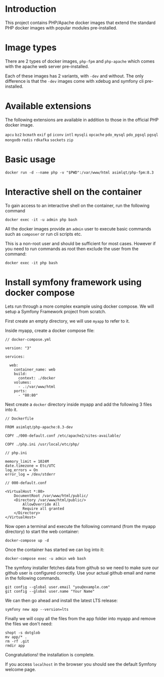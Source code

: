 # Introduction

This project contains PHP/Apache docker images that extend the standard PHP docker images with popular modules pre-installed.

# Image types

There are 2 types of docker images, `php-fpm` and `php-apache` which comes with the apache web server pre-installed.  

Each of these images has 2 variants, with `-dev` and without. The only difference is that the `-dev` images come with xdebug and symfony cli pre-installed.

# Available extensions

The following extensions are available in addition to those in the official PHP docker image.

`apcu` `bz2` `bcmath` `exif` `gd` `iconv` `intl` `mysqli` `opcache` `pdo_mysql` `pdo_pgsql` `pgsql` 
`mongodb` `redis` `rdkafka` `sockets` `zip`

# Basic usage

```
docker run -d --name php -v "$PWD":/var/www/html asimlqt/php-fpm:8.3
```

# Interactive shell on the container

To gain access to an interactive shell on the container, run the following command

```
docker exec -it -u admin php bash
```

All the docker images provide an `admin` user to execute basic commands such as `composer` or run cli scripts etc.

This is a non-root user and should be sufficient for most cases. However if you need to run commands as root then exclude the user from the command:

```
docker exec -it php bash
```

# Install symfony framework using docker compose

Lets run through a more complex example using docker compose. We will setup a Symfony Framework project from scratch.

First create an empty directory, we will use `myapp` to refer to it.

Inside myapp, create a docker compose file:

```
// docker-compose.yml

version: "3"

services:

  web:
    container_name: web
    build:
      context: ./docker
    volumes:
      - .:/var/www/html
    ports:
      - "80:80"
```

Next create a `docker` directory inside myapp and add the following 3 files into it.

```
// Dockerfile

FROM asimlqt/php-apache:8.3-dev

COPY ./000-default.conf /etc/apache2/sites-available/

COPY ./php.ini /usr/local/etc/php/
```

```
// php.ini

memory_limit = 1024M
date.timezone = Etc/UTC
log_errors = On
error_log = /dev/stderr
```

```
// 000-default.conf

<VirtualHost *:80>
    DocumentRoot /var/www/html/public/
    <Directory /var/www/html/public/>
        AllowOverride All
        Require all granted
    </Directory>
</VirtualHost>
```

Now open a terminal and execute the following command (from the myapp directory) to start the web container:

```
docker-compose up -d
```

Once the container has started we can log into it:

```
docker-compose exec -u admin web bash
```

The symfony installer fetches data from github so we need to make sure our github user is configured correctly. Use your actual github email and name in the following commands.

```
git config --global user.email "you@example.com"
git config --global user.name "Your Name"
```

We can then go ahead and install the latest LTS release:

```
symfony new app --version=lts
```

Finally we will copy all the files from the app folder into myapp and remove the files we don't need:

```
shopt -s dotglob
mv app/* .
rm -rf .git
rmdir app
```

Congratulations! the installation is complete.

If you access `localhost` in the browser you should see the default Symfony welcome page. 

